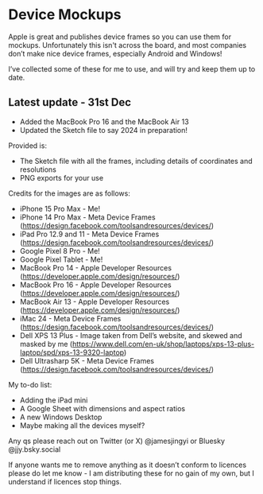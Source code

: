 # Device Mockups

Apple is great and publishes device frames so you can use them for mockups. Unfortunately this isn't across the board, and most companies don’t make nice device frames, especially Android and Windows!

I’ve collected some of these for me to use, and will try and keep them up to date.

## Latest update - 31st Dec
- Added the MacBook Pro 16 and the MacBook Air 13
- Updated the Sketch file to say 2024 in preparation!

Provided is:

* The Sketch file with all the frames, including details of coordinates and resolutions
* PNG exports for your use

Credits for the images are as follows:
* iPhone 15 Pro Max - Me!
* iPhone 14 Pro Max - Meta Device Frames (https://design.facebook.com/toolsandresources/devices/)
* iPad Pro 12.9 and 11 - Meta Device Frames (https://design.facebook.com/toolsandresources/devices/)
* Google Pixel 8 Pro - Me!
* Google Pixel Tablet - Me!
* MacBook Pro 14 - Apple Developer Resources (https://developer.apple.com/design/resources/)
* MacBook Pro 16 - Apple Developer Resources (https://developer.apple.com/design/resources/)
* MacBook Air 13 - Apple Developer Resources (https://developer.apple.com/design/resources/)
* iMac 24 - Meta Device Frames (https://design.facebook.com/toolsandresources/devices/)
* Dell XPS 13 Plus - Image taken from Dell’s website, and skewed and masked by me (https://www.dell.com/en-uk/shop/laptops/xps-13-plus-laptop/spd/xps-13-9320-laptop)
* Dell Ultrasharp 5K - Meta Device Frames (https://design.facebook.com/toolsandresources/devices/)

My to-do list:
* Adding the iPad mini
* A Google Sheet with dimensions and aspect ratios
* A new Windows Desktop
* Maybe making all the devices myself?

Any qs please reach out on Twitter (or X) @jamesjingyi or Bluesky @jjy.bsky.social 

If anyone wants me to remove anything as it doesn’t conform to licences please do let me know - I am distributing these for no gain of my own, but I understand if licences stop things.

